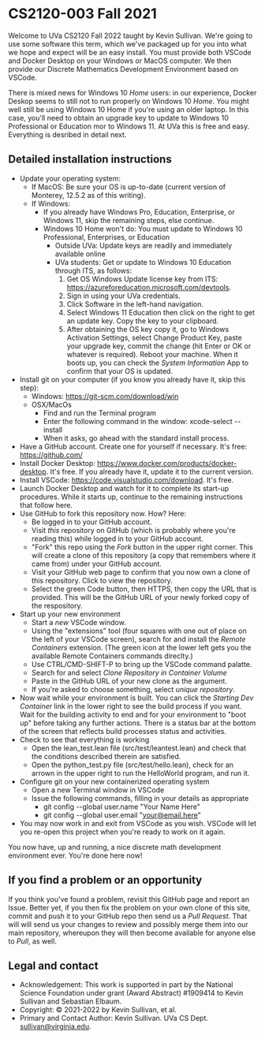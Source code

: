 # CS2120-003 Fall 2021

Welcome to UVa CS2120 Fall 2022 taught by Kevin Sullivan. We're going to use some software this term, which we've packaged up for you into what we hope and expect will be an easy install. You must provide both VSCode and Docker Desktop on your Windows or MacOS computer. We then provide our Discrete Mathematics Development Environment based on VSCode. 

There is mixed news for Windows 10 *Home* users: in our experience, Docker Deskop seems to still not to run properly on  Windows 10 *Home*. You might well still be using Windows 10 Home if you're using an older laptop. In this case, you'll need to obtain an upgrade key to update to Windows 10 Professional or Education mor to Windows 11. At UVa this is free and easy. Everything is desribed in detail next. 

## Detailed installation instructions

- Update your operating system:
  - If MacOS: Be sure your OS is up-to-date (current version of Monterey, 12.5.2 as of this writing).
  - If Windows:
    - If you already have Windows Pro, Education, Enterprise, or Windows 11, skip the remaining steps, else continue.
    - Windows 10 Home won't do: You must update to Windows 10 Professional, Enterprises, or Education
      - Outside UVa:  Update keys are readily and immediately available online
      - UVa students: Get or update to Windows 10 Education through ITS, as follows:
        1. Get OS Windows Update license key from ITS: <https://azureforeducation.microsoft.com/devtools>.
        3. Sign in using your UVa credentials.
        4. Click Software in the left-hand navigation. 
        5. Select Windows 11 Education then click on the right to get an update key. Copy the key to your clipboard.
        6. After obtaining the OS key copy it, go to Windows Activation Settings, select Change Product Key, paste your upgrade key, commit the change (hit Enter or OK or whatever is required). Reboot your machine. When it boots up, you can check the *System Information* App to confirm that your OS is updated.
- Install git on your computer (if you know you already have it, skip this step):
  - Windows: https://git-scm.com/download/win
  - OSX/MacOs
    - Find and run the Terminal program
    - Enter the following command in the window: xcode-select --install
    - When it asks, go ahead with the standard install process. 
- Have a GitHub account. Create one for yourself if necessary. It's free: <https://github.com/>
- Install Docker Desktop: <https://www.docker.com/products/docker-desktop>. It's free. If you already have it, update it to the current version.
- Install VSCode: <https://code.visualstudio.com/download>. It's free.
- Launch Docker Desktop and watch for it to complete its start-up procedures. While it starts up, continue to the remaining instructions that follow here.
- Use GitHub to fork this repository now. How? Here:
  - Be logged in to your GitHub account.
  - Visit *this* repository on GitHub (which is probably where you're reading this) while logged in to your GitHub account.
  - "Fork" this repo using the *Fork* button in the upper right corner. This will create a clone of this repository (a copy that remembers where it came from) under your GitHub account. 
  - Visit your GitHub web page to confirm that you now own a clone of this repository. Click to view the repository.
  - Select the green Code button, then HTTPS, then copy the URL that is provided. This will be the GitHub URL of your newly forked copy of the respository.
- Start up your new environment
  - Start a *new* VSCode window.
  - Using the "extensions" tool (four squares with one out of place on the left of your VSCode screen), search for and install the *Remote Containers* extension. (The green icon at the lower left gets you the available Remote Containers commands direclty.)
  - Use CTRL/CMD-SHIFT-P to bring up the VSCode command palatte.
  - Search for and select *Clone Repository in Container Volume*
  - Paste in the GitHub URL of your new clone as the argument.
  - If you're asked to choose something, select *unique repository*.
- Now wait while your environment is built. You can click the *Starting Dev Container* link in the lower right to see the build process if you want. Wait for the building activity to end and for your environment to "boot up" before taking any further actions. There is a status bar at the bottom of the screen that reflects build processes status and activities.
- Check to see that everything is working
  - Open the lean_test.lean file (src/test/leantest.lean) and check that the conditions described therein are satisfied.
  - Open the python_test.py file (src/test/hello.lean), check for an arrown in the upper right to run the HelloWorld program, and run it. 
- Configure git on your new containerized operating system
  - Open a new Terminal window in VSCode
  - Issue the following commands, filling in your details as appropriate
    - git config --global user.name "Your Name Here"
    - git config --global user.email "your@email.here"
- You may now work in and exit from VSCode as you wish. VSCode will let you re-open this project when you're ready to work on it again.

You now have, up and running, a nice discrete math development environment ever. You're done here now!

## If you find a problem or an opportunity

If you think you've found a problem, revisit this GitHub page and report an Issue. Better yet, if you then fix the problem on your own clone of this site, commit and push it to your GitHub repo then send us a *Pull Request*. That will will send us your changes to review and possibly merge them into our main repository, whereupon they will then become available for anyone else to *Pull*, as well.  

## Legal and contact

- Acknowledgement: This work is supported in part by the National Science Foundation under grant (Award Abstract) #1909414 to Kevin Sullivan and Sebastian Elbaum.
- Copyright: © 2021-2022 by Kevin Sullivan, et al.
- Primary and Contact Author: Kevin Sullivan. UVa CS Dept. sullivan@virginia.edu. 
